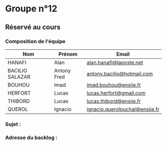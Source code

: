# Groupe n°12

## Réservé au cours

### Composition de l'équipe

| Nom          | Prénom      | Email                         |
| -------------|-------------|-------------------------------|
| HANAFI | Alan | alan.hanafi@laposte.net |
| BACILIO SALAZAR | Antony Fred | antony.bacilio@hotmail.com |
| BOUHOU | Imad | imad.bouhou@ensiie.fr |
| HERFORT | Lucas | lucas.herfort@gmail.com |
| THIBORD | Lucas | lucas.thibord@ensiie.fr |
| QUEROL | Ignacio | ignacio.querolpuchal@ensiie.fr |

### Sujet : 

### Adresse du backlog :

